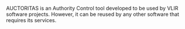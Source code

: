 AUCTORITAS is an Authority Control tool developed to be used by VLIR software projects. However, it can be reused by any other software that requires its services.
